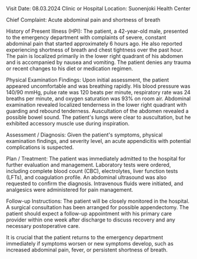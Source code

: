  Visit Date: 08.03.2024
Clinic or Hospital Location: Suonenjoki Health Center

Chief Complaint: Acute abdominal pain and shortness of breath

History of Present Illness (HPI): The patient, a 42-year-old male, presented to the emergency department with complaints of severe, constant abdominal pain that started approximately 6 hours ago. He also reported experiencing shortness of breath and chest tightness over the past hour. The pain is localized primarily in the lower right quadrant of his abdomen and is accompanied by nausea and vomiting. The patient denies any trauma or recent changes to his diet or medication regimen.

Physical Examination Findings: Upon initial assessment, the patient appeared uncomfortable and was breathing rapidly. His blood pressure was 140/90 mmHg, pulse rate was 120 beats per minute, respiratory rate was 24 breaths per minute, and oxygen saturation was 93% on room air. Abdominal examination revealed localized tenderness in the lower right quadrant with guarding and rebound tenderness. Auscultation of the abdomen revealed a possible bowel sound. The patient's lungs were clear to auscultation, but he exhibited accessory muscle use during inspiration.

Assessment / Diagnosis: Given the patient's symptoms, physical examination findings, and severity level, an acute appendicitis with potential complications is suspected.

Plan / Treatment: The patient was immediately admitted to the hospital for further evaluation and management. Laboratory tests were ordered, including complete blood count (CBC), electrolytes, liver function tests (LFTs), and coagulation profile. An abdominal ultrasound was also requested to confirm the diagnosis. Intravenous fluids were initiated, and analgesics were administered for pain management.

Follow-up Instructions: The patient will be closely monitored in the hospital. A surgical consultation has been arranged for possible appendectomy. The patient should expect a follow-up appointment with his primary care provider within one week after discharge to discuss recovery and any necessary postoperative care.

It is crucial that the patient returns to the emergency department immediately if symptoms worsen or new symptoms develop, such as increased abdominal pain, fever, or persistent shortness of breath.